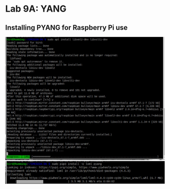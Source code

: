 # Lab 9A: YANG

## Installing PYANG for Raspberry Pi use
![Lab 9-1-1](lab9images/lab9-1-1.jpg)  
![Lab 9-1-2](lab9images/lab9-1-2.jpg)

##
